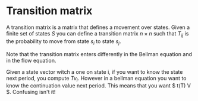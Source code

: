 # Transition matrix

A transition matrix is a matrix that defines a movement over states. Given a finite set of states $S$ 
you can define a transition matrix $n \times n$ such that $T_{ij}$ is the probability to move from state $s_i$ 
to state $s_j$.

Note that the transition matrix enters differently in the Bellman equation and in the flow equation.

Given a state vector witch a one on state i, if you want to know the state next period, you compute $T v_i$. However
in a bellman equation you want to know the continuation value next period. This means that you want $ t(T) V $. Confusing isn't it!

